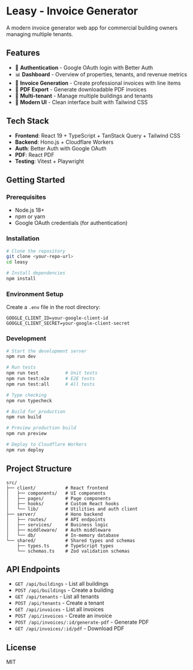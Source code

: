 # Leasy - Invoice Generator

A modern invoice generator web app for commercial building owners managing multiple tenants.

## Features

- 🔐 **Authentication** - Google OAuth login with Better Auth
- 📊 **Dashboard** - Overview of properties, tenants, and revenue metrics
- 📄 **Invoice Generation** - Create professional invoices with line items
- 📑 **PDF Export** - Generate downloadable PDF invoices
- 🏢 **Multi-tenant** - Manage multiple buildings and tenants
- 🎨 **Modern UI** - Clean interface built with Tailwind CSS

## Tech Stack

- **Frontend**: React 19 + TypeScript + TanStack Query + Tailwind CSS
- **Backend**: Hono.js + Cloudflare Workers
- **Auth**: Better Auth with Google OAuth
- **PDF**: React PDF
- **Testing**: Vitest + Playwright

## Getting Started

### Prerequisites

- Node.js 18+
- npm or yarn
- Google OAuth credentials (for authentication)

### Installation

```bash
# Clone the repository
git clone <your-repo-url>
cd leasy

# Install dependencies
npm install
```

### Environment Setup

Create a `.env` file in the root directory:

```env
GOOGLE_CLIENT_ID=your-google-client-id
GOOGLE_CLIENT_SECRET=your-google-client-secret
```

### Development

```bash
# Start the development server
npm run dev

# Run tests
npm run test          # Unit tests
npm run test:e2e      # E2E tests
npm run test:all      # All tests

# Type checking
npm run typecheck

# Build for production
npm run build

# Preview production build
npm run preview

# Deploy to Cloudflare Workers
npm run deploy
```

## Project Structure

```
src/
├── client/           # React frontend
│   ├── components/   # UI components
│   ├── pages/        # Page components
│   ├── hooks/        # Custom React hooks
│   └── lib/          # Utilities and auth client
├── server/           # Hono backend
│   ├── routes/       # API endpoints
│   ├── services/     # Business logic
│   ├── middleware/   # Auth middleware
│   └── db/           # In-memory database
└── shared/           # Shared types and schemas
    ├── types.ts      # TypeScript types
    └── schemas.ts    # Zod validation schemas
```

## API Endpoints

- `GET /api/buildings` - List all buildings
- `POST /api/buildings` - Create a building
- `GET /api/tenants` - List all tenants
- `POST /api/tenants` - Create a tenant
- `GET /api/invoices` - List all invoices
- `POST /api/invoices` - Create an invoice
- `POST /api/invoices/:id/generate-pdf` - Generate PDF
- `GET /api/invoices/:id/pdf` - Download PDF

## License

MIT
